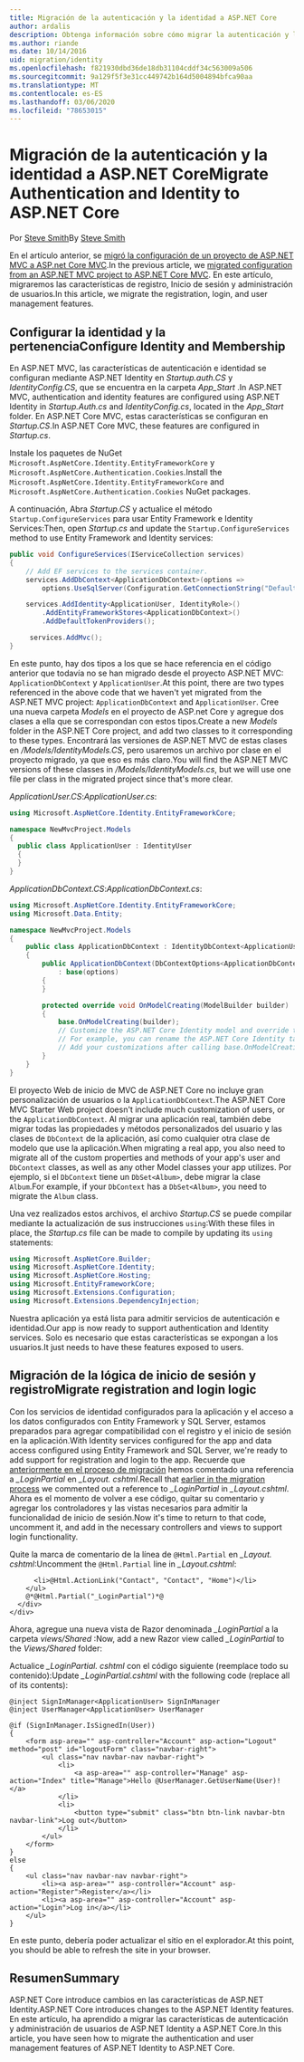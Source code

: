 ```yaml
---
title: Migración de la autenticación y la identidad a ASP.NET Core
author: ardalis
description: Obtenga información sobre cómo migrar la autenticación y la identidad de un proyecto de MVC de ASP.NET a un proyecto de MVC de ASP.NET Core.
ms.author: riande
ms.date: 10/14/2016
uid: migration/identity
ms.openlocfilehash: f821930dbd36de18db31104cddf34c563009a506
ms.sourcegitcommit: 9a129f5f3e31cc449742b164d5004894bfca90aa
ms.translationtype: MT
ms.contentlocale: es-ES
ms.lasthandoff: 03/06/2020
ms.locfileid: "78653015"
---
```

# <a name="migrate-authentication-and-identity-to-aspnet-core"></a><span data-ttu-id="3f892-103">Migración de la autenticación y la identidad a ASP.NET Core</span><span class="sxs-lookup"><span data-stu-id="3f892-103">Migrate Authentication and Identity to ASP.NET Core</span></span>

<span data-ttu-id="3f892-104">Por [Steve Smith](https://ardalis.com/)</span><span class="sxs-lookup"><span data-stu-id="3f892-104">By [Steve Smith](https://ardalis.com/)</span></span>

<span data-ttu-id="3f892-105">En el artículo anterior, se [migró la configuración de un proyecto de ASP.NET MVC a ASP.net Core MVC](xref:migration/configuration).</span><span class="sxs-lookup"><span data-stu-id="3f892-105">In the previous article, we [migrated configuration from an ASP.NET MVC project to ASP.NET Core MVC](xref:migration/configuration).</span></span> <span data-ttu-id="3f892-106">En este artículo, migraremos las características de registro, Inicio de sesión y administración de usuarios.</span><span class="sxs-lookup"><span data-stu-id="3f892-106">In this article, we migrate the registration, login, and user management features.</span></span>

## <a name="configure-identity-and-membership"></a><span data-ttu-id="3f892-107">Configurar la identidad y la pertenencia</span><span class="sxs-lookup"><span data-stu-id="3f892-107">Configure Identity and Membership</span></span>

<span data-ttu-id="3f892-108">En ASP.NET MVC, las características de autenticación e identidad se configuran mediante ASP.NET Identity en *Startup.auth.CS* y *IdentityConfig.CS*, que se encuentra en la carpeta *App_Start* .</span><span class="sxs-lookup"><span data-stu-id="3f892-108">In ASP.NET MVC, authentication and identity features are configured using ASP.NET Identity in *Startup.Auth.cs* and *IdentityConfig.cs*, located in the *App_Start* folder.</span></span> <span data-ttu-id="3f892-109">En ASP.NET Core MVC, estas características se configuran en *Startup.CS*.</span><span class="sxs-lookup"><span data-stu-id="3f892-109">In ASP.NET Core MVC, these features are configured in *Startup.cs*.</span></span>

<span data-ttu-id="3f892-110">Instale los paquetes de NuGet `Microsoft.AspNetCore.Identity.EntityFrameworkCore` y `Microsoft.AspNetCore.Authentication.Cookies`.</span><span class="sxs-lookup"><span data-stu-id="3f892-110">Install the `Microsoft.AspNetCore.Identity.EntityFrameworkCore` and `Microsoft.AspNetCore.Authentication.Cookies` NuGet packages.</span></span>

<span data-ttu-id="3f892-111">A continuación, Abra *Startup.CS* y actualice el método `Startup.ConfigureServices` para usar Entity Framework e Identity Services:</span><span class="sxs-lookup"><span data-stu-id="3f892-111">Then, open *Startup.cs* and update the `Startup.ConfigureServices` method to use Entity Framework and Identity services:</span></span>

```csharp
public void ConfigureServices(IServiceCollection services)
{
    // Add EF services to the services container.
    services.AddDbContext<ApplicationDbContext>(options =>
        options.UseSqlServer(Configuration.GetConnectionString("DefaultConnection")));

    services.AddIdentity<ApplicationUser, IdentityRole>()
        .AddEntityFrameworkStores<ApplicationDbContext>()
        .AddDefaultTokenProviders();

     services.AddMvc();
}
```

<span data-ttu-id="3f892-112">En este punto, hay dos tipos a los que se hace referencia en el código anterior que todavía no se han migrado desde el proyecto ASP.NET MVC: `ApplicationDbContext` y `ApplicationUser`.</span><span class="sxs-lookup"><span data-stu-id="3f892-112">At this point, there are two types referenced in the above code that we haven't yet migrated from the ASP.NET MVC project: `ApplicationDbContext` and `ApplicationUser`.</span></span> <span data-ttu-id="3f892-113">Cree una nueva carpeta *Models* en el proyecto de ASP.net Core y agregue dos clases a ella que se correspondan con estos tipos.</span><span class="sxs-lookup"><span data-stu-id="3f892-113">Create a new *Models* folder in the ASP.NET Core project, and add two classes to it corresponding to these types.</span></span> <span data-ttu-id="3f892-114">Encontrará las versiones de ASP.NET MVC de estas clases en */Models/IdentityModels.CS*, pero usaremos un archivo por clase en el proyecto migrado, ya que eso es más claro.</span><span class="sxs-lookup"><span data-stu-id="3f892-114">You will find the ASP.NET MVC versions of these classes in */Models/IdentityModels.cs*, but we will use one file per class in the migrated project since that's more clear.</span></span>

<span data-ttu-id="3f892-115">*ApplicationUser.CS*:</span><span class="sxs-lookup"><span data-stu-id="3f892-115">*ApplicationUser.cs*:</span></span>

```csharp
using Microsoft.AspNetCore.Identity.EntityFrameworkCore;

namespace NewMvcProject.Models
{
  public class ApplicationUser : IdentityUser
  {
  }
}
```

<span data-ttu-id="3f892-116">*ApplicationDbContext.CS*:</span><span class="sxs-lookup"><span data-stu-id="3f892-116">*ApplicationDbContext.cs*:</span></span>

```csharp
using Microsoft.AspNetCore.Identity.EntityFrameworkCore;
using Microsoft.Data.Entity;

namespace NewMvcProject.Models
{
    public class ApplicationDbContext : IdentityDbContext<ApplicationUser>
    {
        public ApplicationDbContext(DbContextOptions<ApplicationDbContext> options)
            : base(options)
        {
        }

        protected override void OnModelCreating(ModelBuilder builder)
        {
            base.OnModelCreating(builder);
            // Customize the ASP.NET Core Identity model and override the defaults if needed.
            // For example, you can rename the ASP.NET Core Identity table names and more.
            // Add your customizations after calling base.OnModelCreating(builder);
        }
    }
}
```

<span data-ttu-id="3f892-117">El proyecto Web de inicio de MVC de ASP.NET Core no incluye gran personalización de usuarios o la `ApplicationDbContext`.</span><span class="sxs-lookup"><span data-stu-id="3f892-117">The ASP.NET Core MVC Starter Web project doesn't include much customization of users, or the `ApplicationDbContext`.</span></span> <span data-ttu-id="3f892-118">Al migrar una aplicación real, también debe migrar todas las propiedades y métodos personalizados del usuario y las clases de `DbContext` de la aplicación, así como cualquier otra clase de modelo que use la aplicación.</span><span class="sxs-lookup"><span data-stu-id="3f892-118">When migrating a real app, you also need to migrate all of the custom properties and methods of your app's user and `DbContext` classes, as well as any other Model classes your app utilizes.</span></span> <span data-ttu-id="3f892-119">Por ejemplo, si el `DbContext` tiene un `DbSet<Album>`, debe migrar la clase `Album`.</span><span class="sxs-lookup"><span data-stu-id="3f892-119">For example, if your `DbContext` has a `DbSet<Album>`, you need to migrate the `Album` class.</span></span>

<span data-ttu-id="3f892-120">Una vez realizados estos archivos, el archivo *Startup.CS* se puede compilar mediante la actualización de sus instrucciones `using`:</span><span class="sxs-lookup"><span data-stu-id="3f892-120">With these files in place, the *Startup.cs* file can be made to compile by updating its `using` statements:</span></span>

```csharp
using Microsoft.AspNetCore.Builder;
using Microsoft.AspNetCore.Identity;
using Microsoft.AspNetCore.Hosting;
using Microsoft.EntityFrameworkCore;
using Microsoft.Extensions.Configuration;
using Microsoft.Extensions.DependencyInjection;
```

<span data-ttu-id="3f892-121">Nuestra aplicación ya está lista para admitir servicios de autenticación e identidad.</span><span class="sxs-lookup"><span data-stu-id="3f892-121">Our app is now ready to support authentication and Identity services.</span></span> <span data-ttu-id="3f892-122">Solo es necesario que estas características se expongan a los usuarios.</span><span class="sxs-lookup"><span data-stu-id="3f892-122">It just needs to have these features exposed to users.</span></span>

## <a name="migrate-registration-and-login-logic"></a><span data-ttu-id="3f892-123">Migración de la lógica de inicio de sesión y registro</span><span class="sxs-lookup"><span data-stu-id="3f892-123">Migrate registration and login logic</span></span>

<span data-ttu-id="3f892-124">Con los servicios de identidad configurados para la aplicación y el acceso a los datos configurados con Entity Framework y SQL Server, estamos preparados para agregar compatibilidad con el registro y el inicio de sesión en la aplicación.</span><span class="sxs-lookup"><span data-stu-id="3f892-124">With Identity services configured for the app and data access configured using Entity Framework and SQL Server, we're ready to add support for registration and login to the app.</span></span> <span data-ttu-id="3f892-125">Recuerde que [anteriormente en el proceso de migración](xref:migration/mvc#migrate-the-layout-file) hemos comentado una referencia a *_LoginPartial* en *_Layout. cshtml*.</span><span class="sxs-lookup"><span data-stu-id="3f892-125">Recall that [earlier in the migration process](xref:migration/mvc#migrate-the-layout-file) we commented out a reference to *_LoginPartial* in *_Layout.cshtml*.</span></span> <span data-ttu-id="3f892-126">Ahora es el momento de volver a ese código, quitar su comentario y agregar los controladores y las vistas necesarios para admitir la funcionalidad de inicio de sesión.</span><span class="sxs-lookup"><span data-stu-id="3f892-126">Now it's time to return to that code, uncomment it, and add in the necessary controllers and views to support login functionality.</span></span>

<span data-ttu-id="3f892-127">Quite la marca de comentario de la línea de `@Html.Partial` en *_Layout. cshtml*:</span><span class="sxs-lookup"><span data-stu-id="3f892-127">Uncomment the `@Html.Partial` line in *_Layout.cshtml*:</span></span>

```cshtml
      <li>@Html.ActionLink("Contact", "Contact", "Home")</li>
    </ul>
    @*@Html.Partial("_LoginPartial")*@
  </div>
</div>
```

<span data-ttu-id="3f892-128">Ahora, agregue una nueva vista de Razor denominada *_LoginPartial* a la carpeta *views/Shared* :</span><span class="sxs-lookup"><span data-stu-id="3f892-128">Now, add a new Razor view called *_LoginPartial* to the *Views/Shared* folder:</span></span>

<span data-ttu-id="3f892-129">Actualice *_LoginPartial. cshtml* con el código siguiente (reemplace todo su contenido):</span><span class="sxs-lookup"><span data-stu-id="3f892-129">Update *_LoginPartial.cshtml* with the following code (replace all of its contents):</span></span>

```cshtml
@inject SignInManager<ApplicationUser> SignInManager
@inject UserManager<ApplicationUser> UserManager

@if (SignInManager.IsSignedIn(User))
{
    <form asp-area="" asp-controller="Account" asp-action="Logout" method="post" id="logoutForm" class="navbar-right">
        <ul class="nav navbar-nav navbar-right">
            <li>
                <a asp-area="" asp-controller="Manage" asp-action="Index" title="Manage">Hello @UserManager.GetUserName(User)!</a>
            </li>
            <li>
                <button type="submit" class="btn btn-link navbar-btn navbar-link">Log out</button>
            </li>
        </ul>
    </form>
}
else
{
    <ul class="nav navbar-nav navbar-right">
        <li><a asp-area="" asp-controller="Account" asp-action="Register">Register</a></li>
        <li><a asp-area="" asp-controller="Account" asp-action="Login">Log in</a></li>
    </ul>
}
```

<span data-ttu-id="3f892-130">En este punto, debería poder actualizar el sitio en el explorador.</span><span class="sxs-lookup"><span data-stu-id="3f892-130">At this point, you should be able to refresh the site in your browser.</span></span>

## <a name="summary"></a><span data-ttu-id="3f892-131">Resumen</span><span class="sxs-lookup"><span data-stu-id="3f892-131">Summary</span></span>

<span data-ttu-id="3f892-132">ASP.NET Core introduce cambios en las características de ASP.NET Identity.</span><span class="sxs-lookup"><span data-stu-id="3f892-132">ASP.NET Core introduces changes to the ASP.NET Identity features.</span></span> <span data-ttu-id="3f892-133">En este artículo, ha aprendido a migrar las características de autenticación y administración de usuarios de ASP.NET Identity a ASP.NET Core.</span><span class="sxs-lookup"><span data-stu-id="3f892-133">In this article, you have seen how to migrate the authentication and user management features of ASP.NET Identity to ASP.NET Core.</span></span>
